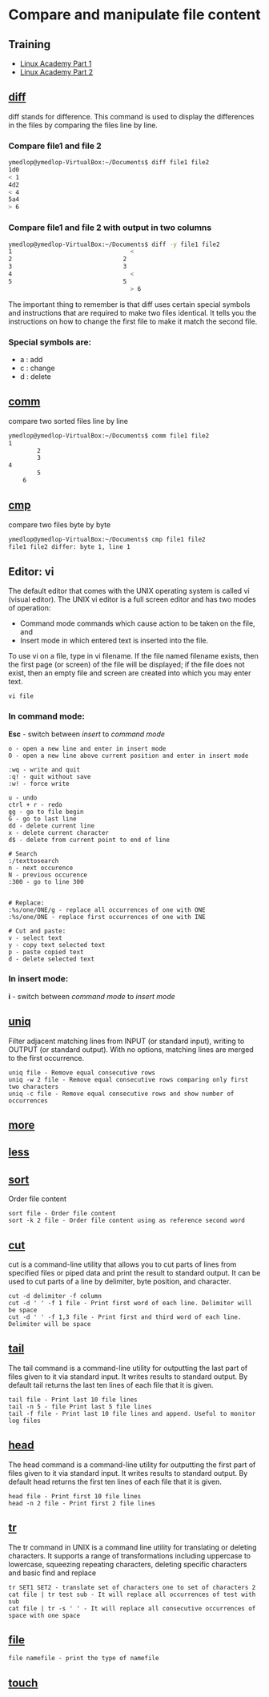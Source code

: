 # Compare and manipulate file content

## Training
* [Linux Academy Part 1](https://linuxacademy.com/cp/courses/lesson/course/5411/lesson/4/module/428)
* [Linux Academy Part 2](https://linuxacademy.com/cp/courses/lesson/course/5411/lesson/5/module/428)

## [diff](https://www.geeksforgeeks.org/diff-command-linux-examples/)
diff stands for difference. This command is used to display the differences in the files by comparing the files line by line.

### Compare file1 and file 2
```bash
ymedlop@ymedlop-VirtualBox:~/Documents$ diff file1 file2
1d0
< 1
4d2
< 4
5a4
> 6

```

### Compare file1 and file 2 with output in two columns
```bash
ymedlop@ymedlop-VirtualBox:~/Documents$ diff -y file1 file2
1							      <
2								2
3								3
4							      <
5								5
							      >	6
```

The important thing to remember is that diff uses certain special symbols and instructions that are required to make two files identical. It tells you the instructions on how to change the first file to make it match the second file.

### Special symbols are:
* a : add
* c : change
* d : delete

## [comm](http://manpages.ubuntu.com/manpages/bionic/man1/comm.1.html)
compare two sorted files line by line
```bash
ymedlop@ymedlop-VirtualBox:~/Documents$ comm file1 file2
1
		2
		3
4
		5
	6
```

## [cmp](http://manpages.ubuntu.com/manpages/bionic/man1/cmp.1.html)
compare two files byte by byte
```bash
ymedlop@ymedlop-VirtualBox:~/Documents$ cmp file1 file2
file1 file2 differ: byte 1, line 1
```

## Editor: vi
The default editor that comes with the UNIX operating system is called vi (visual editor). The UNIX vi editor is a full screen editor and has two modes of operation:
* Command mode commands which cause action to be taken on the file, and
* Insert mode in which entered text is inserted into the file.

To use vi on a file, type in vi filename. If the file named filename exists, then the first page (or screen) of the file will be displayed; if the file does not exist, then an empty file and screen are created into which you may enter text.
```
vi file
```

### In command mode:
**Esc** - switch between *insert* to *command mode*
```
o - open a new line and enter in insert mode
O - open a new line above current position and enter in insert mode

:wq - write and quit
:q! - quit without save
:w! - force write

u - undo
ctrl + r - redo
gg - go to file begin
G - go to last line
dd - delete current line
x - delete current character
d$ - delete from current point to end of line

# Search
:/texttosearch
n - next occurence
N - previous occurence
:300 - go to line 300


# Replace:
:%s/one/ONE/g - replace all occurrences of one with ONE
:%s/one/ONE - replace first occurrences of one with INE

# Cut and paste:
v - select text
y - copy text selected text
p - paste copied text
d - delete selected text
```

### In insert mode:
**i** - switch between *command mode* to *insert mode*

## [uniq](https://www.geeksforgeeks.org/uniq-command-in-linux-with-examples/)
Filter adjacent matching lines from INPUT (or standard input), writing to OUTPUT (or standard output). With no options, matching lines are merged to the first occurrence.
```
uniq file - Remove equal consecutive rows
uniq -w 2 file - Remove equal consecutive rows comparing only first two characters
uniq -c file - Remove equal consecutive rows and show number of occurrences
```

## [more]()

## [less]()

## [sort](https://www.geeksforgeeks.org/sort-command-linuxunix-examples/)
Order file content
```
sort file - Order file content
sort -k 2 file - Order file content using as reference second word 
```

## [cut](https://www.geeksforgeeks.org/cut-command-linux-examples/)
cut is a command-line utility that allows you to cut parts of lines from specified files or piped data and print the result to standard output. It can be used to cut parts of a line by delimiter, byte position, and character.
```
cut -d delimiter -f column
cut -d ' ' -f 1 file - Print first word of each line. Delimiter will be space
cut -d ' ' -f 1,3 file - Print first and third word of each line. Delimiter will be space
```

## [tail](https://www.geeksforgeeks.org/tail-command-linux-examples/)
The tail command is a command-line utility for outputting the last part of files given to it via standard input. It writes results to standard output. By default tail returns the last ten lines of each file that it is given. 
```
tail file - Print last 10 file lines
tail -n 5 - file Print last 5 file lines
tail -f file - Print last 10 file lines and append. Useful to monitor log files
```

## [head](https://www.geeksforgeeks.org/head-command-linux-examples/)
The head command is a command-line utility for outputting the first part of files given to it via standard input. It writes results to standard output. By default head returns the first ten lines of each file that it is given.
```
head file - Print first 10 file lines
head -n 2 file - Print first 2 file lines
```

## [tr](https://www.geeksforgeeks.org/tr-command-in-unix-linux-with-examples/)
The tr command in UNIX is a command line utility for translating or deleting characters. It supports a range of transformations including uppercase to lowercase, squeezing repeating characters, deleting specific characters and basic find and replace
```
tr SET1 SET2 - translate set of characters one to set of characters 2
cat file | tr test sub - It will replace all occurrences of test with sub
cat file | tr -s ' ' - It will replace all consecutive occurrences of space with one space
```

## [file](https://www.geeksforgeeks.org/file-command-in-linux-with-examples/)
```
file namefile - print the type of namefile
```

## [touch]()
